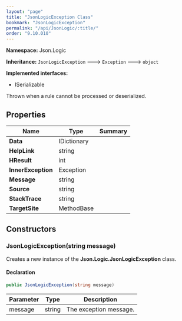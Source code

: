 ```yaml
---
layout: "page"
title: "JsonLogicException Class"
bookmark: "JsonLogicException"
permalink: "/api/JsonLogic/:title/"
order: "9.10.010"
---
```

**Namespace:** Json.Logic

**Inheritance:**
`JsonLogicException`
 🡒 
`Exception`
 🡒 
`object`

**Implemented interfaces:**

- ISerializable

Thrown when a rule cannot be processed or deserialized.

## Properties

| Name | Type | Summary |
|---|---|---|
| **Data** | IDictionary |  |
| **HelpLink** | string |  |
| **HResult** | int |  |
| **InnerException** | Exception |  |
| **Message** | string |  |
| **Source** | string |  |
| **StackTrace** | string |  |
| **TargetSite** | MethodBase |  |

## Constructors

### JsonLogicException(string message)

Creates a new instance of the **Json.Logic.JsonLogicException** class.

#### Declaration

```c#
public JsonLogicException(string message)
```

| Parameter | Type | Description |
|---|---|---|
| message | string | The exception message. |



